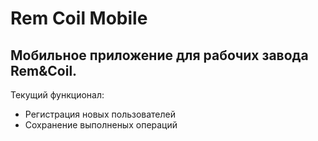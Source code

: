 # Rem Coil Mobile
## Мобильное приложение для рабочих завода Rem&Coil. 

Текущий функционал:
- Регистрация новых пользователей
- Сохранение выполненых операций